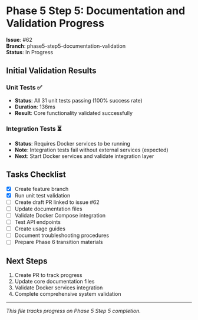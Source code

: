# Phase 5 Step 5: Documentation and Validation Progress

**Issue**: #62  
**Branch**: phase5-step5-documentation-validation  
**Status**: In Progress

## Initial Validation Results

### Unit Tests ✅
- **Status**: All 31 unit tests passing (100% success rate)
- **Duration**: 136ms
- **Result**: Core functionality validated successfully

### Integration Tests ⏳
- **Status**: Requires Docker services to be running
- **Note**: Integration tests fail without external services (expected)
- **Next**: Start Docker services and validate integration layer

## Tasks Checklist

- [x] Create feature branch
- [x] Run unit test validation
- [ ] Create draft PR linked to issue #62
- [ ] Update documentation files
- [ ] Validate Docker Compose integration
- [ ] Test API endpoints
- [ ] Create usage guides
- [ ] Document troubleshooting procedures
- [ ] Prepare Phase 6 transition materials

## Next Steps

1. Create PR to track progress
2. Update core documentation files
3. Validate Docker services integration
4. Complete comprehensive system validation

---

*This file tracks progress on Phase 5 Step 5 completion.*